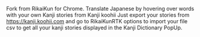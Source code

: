 Fork from RikaiKun for Chrome. Translate Japanese by hovering over words with your own Kanji stories from Kanji koohii
Just export your  stories from https://kanji.koohii.com and go to RikaiKunRTK options to import your file csv to get all your kanji stories displayed in the Kanji Dictionary PopUp.